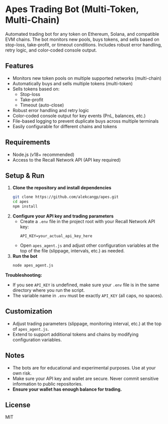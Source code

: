 # Apes Trading Bot (Multi-Token, Multi-Chain)

Automated trading bot for any token on Ethereum, Solana, and compatible EVM chains. The bot monitors new pools, buys tokens, and sells based on stop-loss, take-profit, or timeout conditions. Includes robust error handling, retry logic, and color-coded console output.

## Features
- Monitors new token pools on multiple supported networks (multi-chain)
- Automatically buys and sells multiple tokens (multi-token)
- Sells tokens based on:
  - Stop-loss
  - Take-profit
  - Timeout (auto-close)
- Robust error handling and retry logic
- Color-coded console output for key events (PnL, balances, etc.)
- File-based logging to prevent duplicate buys across multiple terminals
- Easily configurable for different chains and tokens

## Requirements
- Node.js (v18+ recommended)
- Access to the Recall Network API (API key required)

## Setup & Run
1. **Clone the repository and install dependencies**
   ```sh
   git clone https://github.com/alekcangp/apes.git
   cd apes
   npm install
   ```
2. **Configure your API key and trading parameters**
   - Create a `.env` file in the project root with your Recall Network API key:
     ```
     API_KEY=your_actual_api_key_here
     ```
   - Open `apes_agent.js` and adjust other configuration variables at the top of the file (slippage, intervals, etc.) as needed.
3. **Run the bot**
   ```sh
   node apes_agent.js
   ```

**Troubleshooting:**
- If you see `API_KEY` is undefined, make sure your `.env` file is in the same directory where you run the script.
- The variable name in `.env` must be exactly `API_KEY` (all caps, no spaces).

## Customization
- Adjust trading parameters (slippage, monitoring interval, etc.) at the top of `apes_agent.js`.
- Extend to support additional tokens and chains by modifying configuration variables.

## Notes
- The bots are for educational and experimental purposes. Use at your own risk.
- Make sure your API key and wallet are secure. Never commit sensitive information to public repositories.
- **Ensure your wallet has enough balance for trading.**

## License
MIT 
